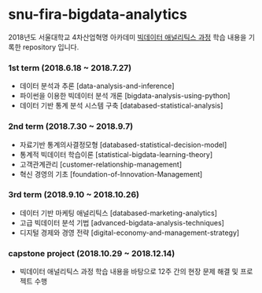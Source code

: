 # snu-fira-bigdata-analytics
2018년도 서울대학교 4차산업혁명 아카데미 [빅데이터 애널리틱스 과정](http://bdi.snu.ac.kr/academy/?page_id=1413) 학습 내용을 기록한 repository 입니다.

### 1st term (2018.6.18 ~ 2018.7.27)
- 데이터 분석과 추론 [data-analysis-and-inference]
- 파이썬을 이용한 빅데이터 분석 개론 [bigdata-analysis-using-python]
- 데이터 기반 통계 분석 시스템 구축 [databased-statistical-analysis]

### 2nd term (2018.7.30 ~ 2018.9.7)
- 자료기반 통계의사결정모형 [databased-statistical-decision-model]
- 통계적 빅데이터 학습이론 [statistical-bigdata-learning-theory]
- 고객관계관리 [customer-relationship-management]
- 혁신 경영의 기초 [foundation-of-Innovation-Management]

### 3rd term (2018.9.10 ~ 2018.10.26)
- 데이터 기반 마케팅 애널리틱스 [databased-marketing-analytics]
- 고급 빅데이터 분석 기법 [advanced-bigdata-analysis-techniques]
- 디지털 경제와 경영 전략 [digital-economy-and-management-strategy]

### capstone project (2018.10.29 ~ 2018.12.14)
- 빅데이터 애널리틱스 과정 학습 내용을 바탕으로 12주 간의 현장 문제 해결 및 프로젝트 수행
